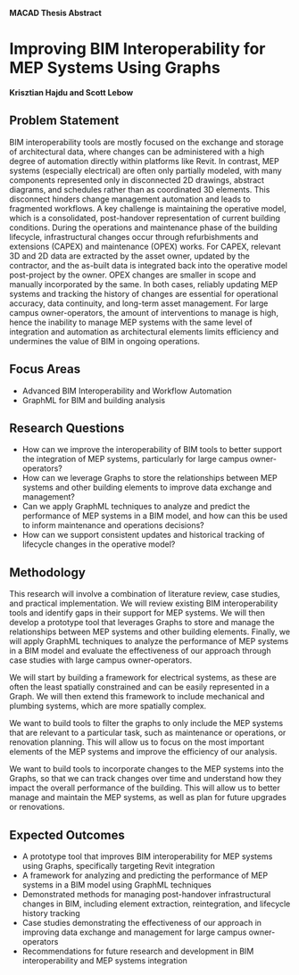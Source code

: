 **MACAD Thesis Abstract**
# Improving BIM Interoperability for MEP Systems Using Graphs
**Krisztian Hajdu and Scott Lebow**

## Problem Statement
BIM interoperability tools are mostly focused on the exchange and storage of architectural data, where changes can be administered with a high degree of automation directly within platforms like Revit. In contrast, MEP systems (especially electrical) are often only partially modeled, with many components represented only in disconnected 2D drawings, abstract diagrams, and schedules rather than as coordinated 3D elements. This disconnect hinders change management automation and leads to fragmented workflows. 
A key challenge is maintaining the operative model, which is a consolidated, post-handover representation of current building conditions. During the operations and maintenance phase of the building lifecycle, infrastructural changes occur through refurbishments and extensions (CAPEX) and maintenance (OPEX) works. For CAPEX, relevant 3D and 2D data are extracted by the asset owner, updated by the contractor, and the as-built data is integrated back into the operative model post-project by the owner. OPEX changes are smaller in scope and manually incorporated by the same. In both cases, reliably updating MEP systems and tracking the history of changes are essential for operational accuracy, data continuity, and long-term asset management.
For large campus owner-operators, the amount of interventions to manage is high, hence the inability to manage MEP systems with the same level of integration and automation as architectural elements limits efficiency and undermines the value of BIM in ongoing operations.

## Focus Areas
- Advanced BIM Interoperability and Workflow Automation
- GraphML for BIM and building analysis

## Research Questions
- How can we improve the interoperability of BIM tools to better support the integration of MEP systems, particularly for large campus owner-operators?  
- How can we leverage Graphs to store the relationships between MEP systems and other building elements to improve data exchange and management?  
- Can we apply GraphML techniques to analyze and predict the performance of MEP systems in a BIM model, and how can this be used to inform maintenance and operations decisions?
- How can we support consistent updates and historical tracking of lifecycle changes in the operative model?

## Methodology
This research will involve a combination of literature review, case studies, and practical implementation.  We will review existing BIM interoperability tools and identify gaps in their support for MEP systems.  We will then develop a prototype tool that leverages Graphs to store and manage the relationships between MEP systems and other building elements.  Finally, we will apply GraphML techniques to analyze the performance of MEP systems in a BIM model and evaluate the effectiveness of our approach through case studies with large campus owner-operators.

We will start by building a framework for electrical systems, as these are often the least spatially constrained and can be easily represented in a Graph.  We will then extend this framework to include mechanical and plumbing systems, which are more spatially complex.

We want to build tools to filter the graphs to only include the MEP systems that are relevant to a particular task, such as maintenance or operations, or renovation planning.  This will allow us to focus on the most important elements of the MEP systems and improve the efficiency of our analysis.

We want to build tools to incorporate changes to the MEP systems into the Graphs, so that we can track changes over time and understand how they impact the overall performance of the building.  This will allow us to better manage and maintain the MEP systems, as well as plan for future upgrades or renovations.

## Expected Outcomes
- A prototype tool that improves BIM interoperability for MEP systems using Graphs, specifically targeting Revit integration
- A framework for analyzing and predicting the performance of MEP systems in a BIM model using GraphML techniques
- Demonstrated methods for managing post-handover infrastructural changes in BIM, including element extraction, reintegration, and lifecycle history tracking
- Case studies demonstrating the effectiveness of our approach in improving data exchange and management for large campus owner-operators
- Recommendations for future research and development in BIM interoperability and MEP systems integration
